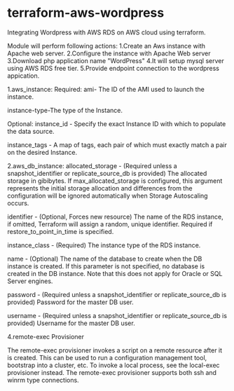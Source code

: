 # terraform-aws-wordpress

Integrating Wordpress with AWS RDS on AWS cloud using terraform.

Module will perform following actions:
1.Create an Aws instance with Apache web server.
2.Configure the instance with Apache Web server
3.Download php application name "WordPress"
4.It will setup mysql server using AWS RDS free tier.
5.Provide endpoint connection to the wordpress appication.

1.aws_instance:
Required:
ami- The ID of the AMI used to launch the instance.

instance-type-The type of the Instance.

Optional:
instance_id - Specify the exact Instance ID with which to populate the data source.

instance_tags - A map of tags, each pair of which must exactly match a pair on the desired Instance.

2.aws_db_instance:
allocated_storage - (Required unless a snapshot_identifier or replicate_source_db is provided) The allocated storage in gibibytes.
If max_allocated_storage is configured, this argument represents the initial storage allocation and differences from the configuration will be ignored automatically when Storage Autoscaling occurs.

identifier - (Optional, Forces new resource) The name of the RDS instance, if omitted, Terraform will assign a random, unique identifier. Required if restore_to_point_in_time is specified.

instance_class - (Required) The instance type of the RDS instance.

name - (Optional) The name of the database to create when the DB instance is created. If this parameter is not specified, no database is created in the DB instance. Note that this does not apply for Oracle or SQL Server engines.

password - (Required unless a snapshot_identifier or replicate_source_db is provided) Password for the master DB user. 

username - (Required unless a snapshot_identifier or replicate_source_db is provided) Username for the master DB user.

4.remote-exec Provisioner

The remote-exec provisioner invokes a script on a remote resource after it is created. This can be used to run a configuration management tool, bootstrap into a cluster, etc. To invoke a local process, see the local-exec provisioner instead. The remote-exec provisioner supports both ssh and winrm type connections.


